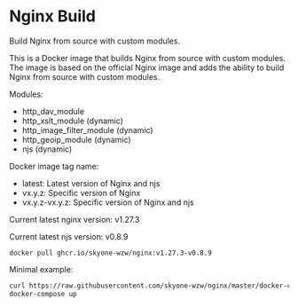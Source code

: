 # Nginx Build

Build Nginx from source with custom modules.

This is a Docker image that builds Nginx from source with custom modules. The image is based on the official Nginx image and adds the ability to build Nginx from source with custom modules.

Modules:

* http_dav_module
* http_xslt_module (dynamic)
* http_image_filter_module (dynamic)
* http_geoip_module (dynamic)
* njs (dynamic)

Docker image tag name:

* latest: Latest version of Nginx and njs
* vx.y.z: Specific version of Nginx
* vx.y.z-vx.y.z: Specific version of Nginx and njs

Current latest nginx version: v1.27.3

Current latest njs version: v0.8.9

```shell
docker pull ghcr.io/skyone-wzw/nginx:v1.27.3-v0.8.9
```

Minimal example:

```bash
curl https://raw.githubusercontent.com/skyone-wzw/nginx/master/docker-compose.yml -o docker-compose.yml
docker-compose up
```

